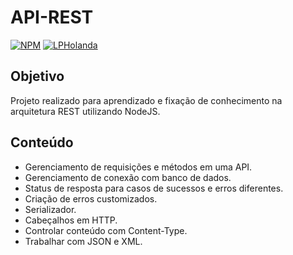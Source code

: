 # API-REST

[![NPM](https://img.shields.io/npm/v/npm?color=green&style=for-the-badge)](https://www.npmjs.com/)
[![LPHolanda](https://img.shields.io/npm/v/npm?color=blue&label=LPHolanda&style=for-the-badge)](https://github.com/LPHolanda)

## Objetivo
Projeto realizado para aprendizado e fixação de conhecimento na arquitetura REST utilizando NodeJS.

## Conteúdo
- Gerenciamento de requisições e métodos em uma API.
- Gerenciamento de conexão com banco de dados.
- Status de resposta para casos de sucessos e erros diferentes.
- Criação de erros customizados.
- Serializador.
- Cabeçalhos em HTTP.
- Controlar conteúdo com Content-Type.
- Trabalhar com JSON e XML.